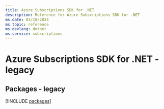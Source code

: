 ```yaml
---
title: Azure Subscriptions SDK for .NET
description: Reference for Azure Subscriptions SDK for .NET
ms.date: 03/18/2024
ms.topic: reference
ms.devlang: dotnet
ms.service: subscriptions
---
```

# Azure Subscriptions SDK for .NET - legacy
## Packages - legacy
[!INCLUDE [packages](subscriptions-index.md)]
